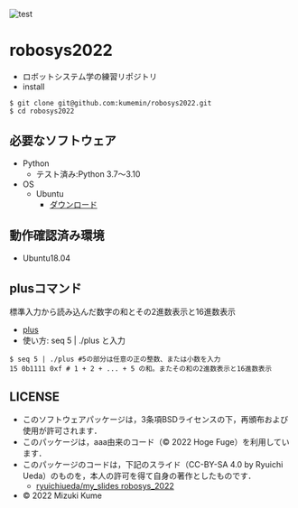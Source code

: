![test](https://github.com/kumemin/robosys2022/actions/workflows/test.yml/badge.svg)

# robosys2022
* ロボットシステム学の練習リポジトリ
* install
```
$ git clone git@github.com:kumemin/robosys2022.git
$ cd robosys2022
```

## 必要なソフトウェア
* Python
  * テスト済み:Python 3.7〜3.10
* OS
  * Ubuntu
    * [ダウンロード](https://jp.ubuntu.com/download)

## 動作確認済み環境
* Ubuntu18.04

## plusコマンド
標準入力から読み込んだ数字の和とその2進数表示と16進数表示
* [plus](https://github.com/kumemin/robosys2022/blob/main/plus)
* 使い方:
 seq 5 | ./plus と入力
```
$ seq 5 | ./plus #5の部分は任意の正の整数、または小数を入力
15 0b1111 0xf # 1 + 2 + ... + 5 の和。またその和の2進数表示と16進数表示
```
## LICENSE
* このソフトウェアパッケージは，3条項BSDライセンスの下，再頒布および使用が許可されます．
* このパッケージは，aaa由来のコード（© 2022 Hoge Fuge）を利用しています．
* このパッケージのコードは，下記のスライド（CC-BY-SA 4.0 by Ryuichi Ueda）のものを，本人の許可を得て自身の著作としたものです．
  * [ryuichiueda/my_slides robosys_2022](https://github.com/ryuichiueda/my_slides/tree/master/robosys_2022)
* © 2022 Mizuki Kume

